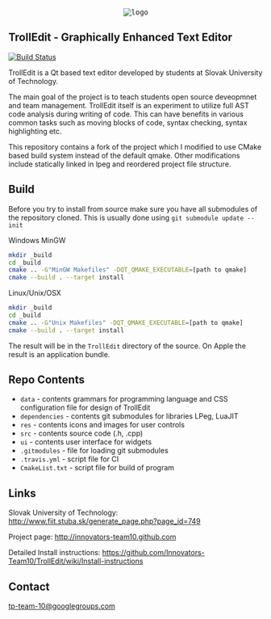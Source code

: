 <pre>                           <img  src="http://innovators-team10.github.com/images/trolledit.png" align="middle" alt="logo"></img></pre>
 
TrollEdit - Graphically Enhanced Text Editor
-----
[![Build Status](https://secure.travis-ci.org/Innovators-Team10/TrollEdit.png?branch=dev)](http://travis-ci.org/Innovators-Team10/TrollEdit)

TrollEdit is a Qt based text editor developed by students at Slovak University of Technology.

The main goal of the project is to teach students open source deveopmnet and team management.
TrollEdit itself is an experiment to utilize full AST code analysis during writing of code.
This can have benefits in various common tasks such as moving blocks of code, syntax checking,
syntax highlighting etc.

This repository contains a fork of the project which I modified to use CMake based build system 
instead of the default qmake. Other modifications include statically linked in lpeg and reordered
project file structure.

Build
-----

Before you try to install from source make sure you have all submodules of the repository cloned. This is usually done using `git submodule update --init`

Windows MinGW

```bash
mkdir _build
cd _build
cmake .. -G"MinGW Makefiles" -DQT_QMAKE_EXECUTABLE=[path to qmake]
cmake --build . --target install
```

Linux/Unix/OSX

```bash
mkdir _build
cd _build
cmake .. -G"Unix Makefiles" -DQT_QMAKE_EXECUTABLE=[path to qmake]
cmake --build . --target install
```

The result will be in the `TrollEdit` directory of the source. On Apple the result is an application bundle.

Repo Contents
-----
* `data` -          contents grammars for programming language and CSS configuration file for design of TrollEdit
* `dependencies` -  contents git submodules for libraries LPeg, LuaJIT
* `res` -           contents icons and images for user controls 
* `src` -           contents source code (.h, .cpp)
* `ui` -            contents user interface for widgets 
* `.gitmodules` -   file for loading git submodules 
* `.travis.yml` -   script file for CI
* `CmakeList.txt` - script file for build of program 

Links
-----

Slovak University of Technology:
http://www.fiit.stuba.sk/generate_page.php?page_id=749

Project page: 
http://innovators-team10.github.com

Detailed Install instructions:
https://github.com/Innovators-Team10/TrollEdit/wiki/Install-instructions

Contact
-------

tp-team-10@googlegroups.com 
